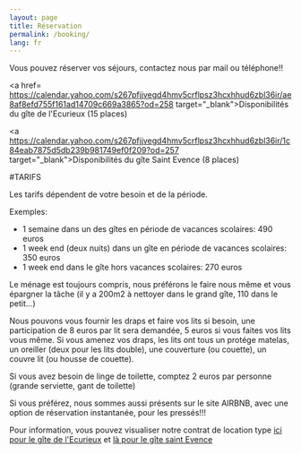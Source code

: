 ```yaml
---
layout: page
title: Réservation
permalink: /booking/
lang: fr
---
```



Vous pouvez réserver vos séjours, contactez nous par mail ou téléphone!!


 
<a href=  https://calendar.yahoo.com/s267pfjjvegd4hmv5crflpsz3hcxhhud6zbl36ir/ae8af8efd755f161ad14709c669a3865?od=258
            target="_blank">Disponibilités du gîte de l'Ecurieux (15 places)</a>


<a https://calendar.yahoo.com/s267pfjjvegd4hmv5crflpsz3hcxhhud6zbl36ir/1c84eab7875d5db239b981749ef0f209?od=257
 target="_blank">Disponibilités du gîte Saint Evence (8 places)</a>


#TARIFS

Les tarifs dépendent de votre besoin et de la période.

Exemples:

- 1 semaine dans un des gîtes en période de vacances scolaires: 490 euros
- 1 week end (deux nuits) dans un  gîte en période de vacances scolaires: 350 euros
- 1 week end dans le gîte hors vacances scolaires: 270 euros



Le ménage est toujours compris, nous préférons le faire nous même et vous épargner la tâche (il y a 200m2 à nettoyer dans le grand gîte, 110 dans le petit...)

Nous pouvons vous fournir les draps et faire vos lits si besoin, une participation de 8 euros par lit sera demandée, 5 euros si vous faites vos lits vous même. Si vous amenez vos draps, les lits ont tous un protége matelas, un oreiller (deux pour les lits double), une couverture (ou couette), un couvre lit (ou housse de couette).

Si vous avez besoin de linge de toilette, comptez 2 euros par personne (grande serviette, gant de toilette)


<!--

<iframe src="https://meuse-ecurieux.tourisme-booking.com/fr/4058/956-fp.html

?iframe=true&fiche_direct=true" width="100%" height="700" ></iframe>

-->


<!--
Pour consulter nos disponibilités, voici le lien à suivre:
<iframe src="https://meuse.tourisme-booking.com/fr/evres/gite-de-l-ecurieux-902-fp.html?iframe=true&fiche_direct=true" width="100%" height="700" ></iframe>. 
-->

Si vous préférez, nous sommes aussi présents sur le site AIRBNB, avec une option de réservation instantanée, pour les pressés!!!

Pour information, vous pouvez visualiser notre contrat de location type 
<a href="/images/contratGrandGite.pdf" target="_blank">ici pour le gîte de l'Ecurieux</a>
 et 
<a href="/images/contratPetitGite.pdf" target="_blank"> là pour le gîte saint Evence</a>




